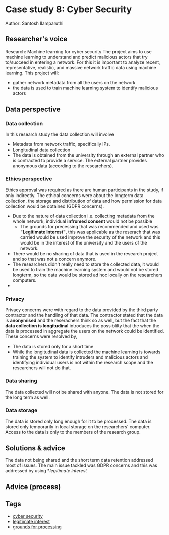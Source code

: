# Case study 8: Cyber Security

Author: Santosh Ilamparuthi

## Researcher's voice

Research: Machine learning for cyber security
The project aims to use machine learning to understand and predict malicious actors that try to/succeed in entering a network. For this it is important to analyze recent, representative, realistic, and massive network traffic data using machine learning.
This project will: 
- gather network metadata from all the users on the network
- the data is used to train machine learning system to identify malicious actors


## Data perspective

### Data collection

In this research study the data collection will involve
- Metadata from network traffic, specifically IPs. 
- Longitudinal data collection
- The data is obtained from the university through an external partner who is contracted to provide a service. The external partner provides anonymous data (according to the researchers).  


### Ethics perspective

Ethics approval was required as there are human participants in the study, if only indirectly.
The ethical concerns were about the longterm data collection, the storage and distribution of data and how permission for data collection would be obtained (GDPR concerns).
- Due to the nature of data collection i.e. collecting metadata from the whole network, individual **infromed consent** would not be possible
    - The grounds for precessing that was recommended and used was **"Legitimate Interest"**, this was applicable as the reserach that was carried would be used improve the security of the network and this would be in the interest of the university and the users of the network.
- There would be no sharing of data that is used in the research project and so that was not a concern anymore.
- The researchers didn't really need to store the collected data, it would be used to train the machine learning system and would not be stored longterm, so the data would be stored ad hoc locally on the researchers computers.
- 

### Privacy 

Privacy concerns were with regard to the data provided by the third party contractor and the handling of that data. The contractor stated that the data is **anonymised** and the reserachers think so as well, but the fact that the **data collection is longitudinal** introduces the possiblilty that the when the data is processed in aggregate the users on the network could be identified. 
These concerns were resolved by,
- The data is stored only for a short time 
- While the longitudinal data is collected the machine learning is towards training the system to identify intruders and malicious actors and identifying individual users is not within the research scope and the researchers will not do that. 

### Data sharing

The data collected will not be shared with anyone. The data is not stored for the long term as well. 

### Data storage

The data is stored only long enough for it to be processed. The data is stored only temporarily in local storage on the researchers' computer. Access to the data is only to the members of the research group.  

## Solutions & advice
The data not being shared and the short term data retention addressed most of issues. The main issue tackled was GDPR concerns and this was addressed by using **legitimate interest*  
## Advice (process)

## Tags 
- [cyber security](https://nzr.github.io/DS-BOK/search.html?q=cyber+security)
- [legitimate interest](https://nzr.github.io/DS-BOK/search.html?q=legitimate+interest)
- [grounds for processing](https://nzr.github.io/DS-BOK/search.html?q=grounds+for+processing)


